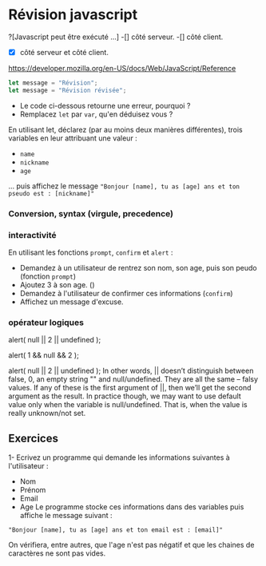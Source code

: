 # Révision javascript

?[Javascript peut être exécuté ...]
-[] côté serveur.
-[] côté client.
-[x] côté serveur et côté client.

https://developer.mozilla.org/en-US/docs/Web/JavaScript/Reference


``` javascript runnable
let message = "Révision";
let message = "Révision révisée";
```
- Le code ci-dessous retourne une erreur, pourquoi ? 
- Remplacez ```let``` par ```var```, qu'en déduisez vous ? 

En utilisant let, déclarez (par au moins deux manières différentes), trois variables en leur attribuant une valeur : 
- ```name```
- ```nickname```
- ```age``` 

... puis affichez le message ```"Bonjour [name], tu as [age] ans et ton pseudo est : [nickname]"```


### 

### Conversion, syntax (virgule, precedence)



### interactivité
En utilisant les fonctions ```prompt```, ```confirm``` et ```alert``` :
- Demandez à un utilisateur de rentrez son nom, son age, puis son peudo (fonction ```prompt```)
- Ajoutez 3 à son age. ()
- Demandez à l'utilisateur de confirmer ces informations (```confirm```)
- Affichez un message d'excuse. 

### opérateur logiques
alert( null || 2 || undefined );

alert( 1 && null && 2 );

alert( null || 2 || undefined );
In other words, || doesn’t distinguish between false, 0, an empty string "" and null/undefined. They are all the same – falsy values. If any of these is the first argument of ||, then we’ll get the second argument as the result.
In practice though, we may want to use default value only when the variable is null/undefined. That is, when the value is really unknown/not set.




## Exercices

1- Ecrivez un programme qui demande les informations suivantes à l'utilisateur :
- Nom 
- Prénom 
- Email 
- Age
Le programme stocke ces informations dans des variables puis affiche le message suivant : 
```
"Bonjour [name], tu as [age] ans et ton email est : [email]"
```

On vérifiera, entre autres, que l'age n'est pas négatif et que les chaines de caractères ne sont pas vides.





<!-- typeof -->
<!-- Debugger page avec erreur-->
